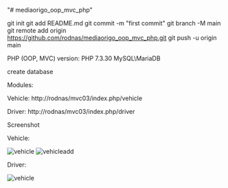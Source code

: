 "# mediaorigo_oop_mvc_php"

git init git add README.md 
git commit -m "first commit" 
git branch -M main 
git remote add origin https://github.com/rodnas/mediaorigo_oop_mvc_php.git 
git push -u origin main

PHP (OOP, MVC) version:
PHP 7.3.30 
MySQL\MariaDB 

create database

Modules:

Vehicle: http://rodnas/mvc03/index.php/vehicle

Driver: http://rodnas/mvc03/index.php/driver

Screenshot

Vehicle:

![vehicle](https://user-images.githubusercontent.com/6502751/156161300-eade74f9-ccc8-406f-aeaf-a620c7996771.jpg)
![vehicleadd](https://user-images.githubusercontent.com/6502751/156161568-c3bb4548-1927-4b02-99b7-14eb6af6cabe.jpg)

Driver:

![vehicle](https://user-images.githubusercontent.com/6502751/156161350-3c6c32bc-6d7b-4797-b4c4-5c3fb215a7d1.jpg)
